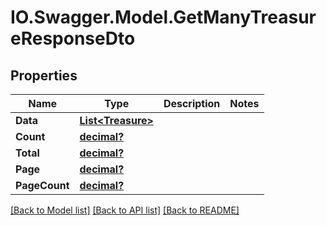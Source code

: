 # IO.Swagger.Model.GetManyTreasureResponseDto
## Properties

Name | Type | Description | Notes
------------ | ------------- | ------------- | -------------
**Data** | [**List&lt;Treasure&gt;**](Treasure.md) |  | 
**Count** | [**decimal?**](BigDecimal.md) |  | 
**Total** | [**decimal?**](BigDecimal.md) |  | 
**Page** | [**decimal?**](BigDecimal.md) |  | 
**PageCount** | [**decimal?**](BigDecimal.md) |  | 

[[Back to Model list]](../README.md#documentation-for-models) [[Back to API list]](../README.md#documentation-for-api-endpoints) [[Back to README]](../README.md)

